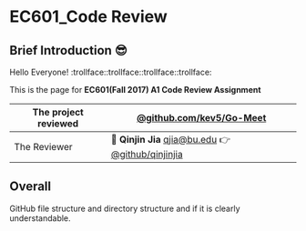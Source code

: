 # EC601_Code Review
## Brief Introduction :sunglasses:
  Hello Everyone! :trollface::trollface::trollface::trollface:
  
  This is the page for **EC601(Fall 2017) A1 Code Review Assignment** 
  
  |The project reviewed| **[@github.com/kev5/Go-Meet](https://github.com/kev5/Go-Meet)**
  |--|--
  |The Reviewer| :boy: **Qinjin Jia** qjia@bu.edu   :point_right:[@github/qinjinjia](https://github.com/qinjinjia)

## Overall
 GitHub file structure and directory structure and if it is clearly understandable.

##
